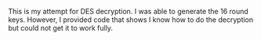 This is my attempt for DES decryption.
I was able to generate the 16 round keys.
However, I provided code that shows I know
how to do the decryption but could not
get it to work fully.
